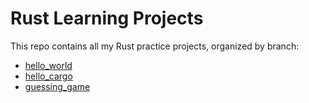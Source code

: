 # Rust Learning Projects

This repo contains all my Rust practice projects, organized by branch:

- [hello_world](https://github.com/Muhammad-Afzaal1/rust-learning/tree/hello_world)
- [hello_cargo](https://github.com/Muhammad-Afzaal1/rust-learning/tree/hello_cargo)
- [guessing_game](https://github.com/Muhammad-Afzaal1/rust-learning/tree/guessing_game)
